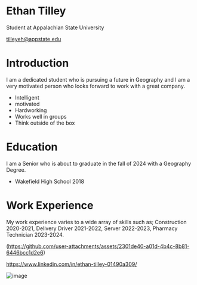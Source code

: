 # Ethan Tilley

Student at Appalachian State University 

tilleyeh@appstate.edu

# Introduction

I am a dedicated student who is pursuing a future in Geography and I am a very motivated person who looks forward to work with a great company. 
* Intelligent 
* motivated
* Hardworking
* Works well in groups
* Think outside of the box

# Education

I am a Senior who is about to graduate in the fall of 2024 with a Geography Degree. 
* Wakefield High School 2018

# Work Experience

My work experience varies to a wide array of skills such as; 
Construction 2020-2021, 
Delivery Driver 2021-2022, 
Server 2022-2023,
Pharmacy Technician 2023-2024.  

(https://github.com/user-attachments/assets/2301de40-a01d-4b4c-8b81-6446bcc1d2e6)

https://www.linkedin.com/in/ethan-tilley-01490a309/


![image](https://github.com/user-attachments/assets/6f207f9c-aa8f-484e-8f3c-47068c95119c)


